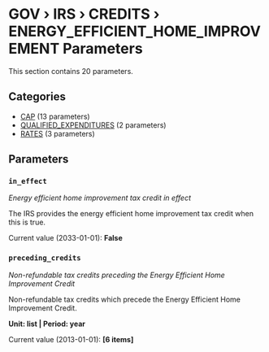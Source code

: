 # GOV › IRS › CREDITS › ENERGY_EFFICIENT_HOME_IMPROVEMENT Parameters

This section contains 20 parameters.

## Categories

- [CAP](cap/index.md) (13 parameters)
- [QUALIFIED_EXPENDITURES](qualified_expenditures/index.md) (2 parameters)
- [RATES](rates/index.md) (3 parameters)

## Parameters

### `in_effect`
*Energy efficient home improvement tax credit in effect*

The IRS provides the energy efficient home improvement tax credit when this is true.

Current value (2033-01-01): **False**


### `preceding_credits`
*Non-refundable tax credits preceding the Energy Efficient Home Improvement Credit*

Non-refundable tax credits which precede the Energy Efficient Home Improvement Credit.

**Unit: list | Period: year**

Current value (2013-01-01): **[6 items]**

